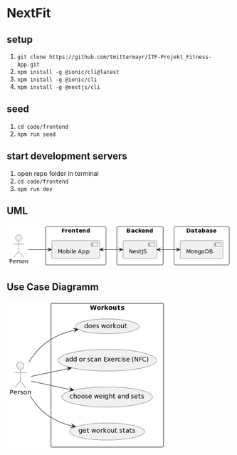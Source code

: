 # NextFit
## setup
1. ``` git clone https://github.com/tmittermayr/ITP-Projekt_Fitness-App.git ```
2. ``` npm install -g @ionic/cli@latest ```
3. ``` npm install -g @ionic/cli ```
4. ``` npm install -g @nestjs/cli ```

## seed
1. ``` cd code/frontend ```
2. ``` npm run seed ```

## start development servers
1. open repo folder in terminal
2. ``` cd code/frontend ```
3. ``` npm run dev ```

## UML

![UML](https://github.com/tmittermayr/ITP-Projekt_Fitness-App/blob/main/docs/NextFit_UML.png)

## Use Case Diagramm
![Usecase Diagram](https://github.com/tmittermayr/ITP-Projekt_Fitness-App/blob/main/docs/NextFit_Usecase_Diagram.png)
